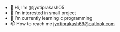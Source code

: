 - 👋 Hi, I’m @jyotiprakash05
- 👀 I’m interested in small project
- 🌱 I’m currently learning c programming
- 📫 How to reach me jyotiprakash69@outlook.com

<!---
jyotiprakash05/jyotiprakash05 is a ✨ special ✨ repository because its `README.md` (this file) appears on your GitHub profile.
You can click the Preview link to take a look at your changes.
--->
